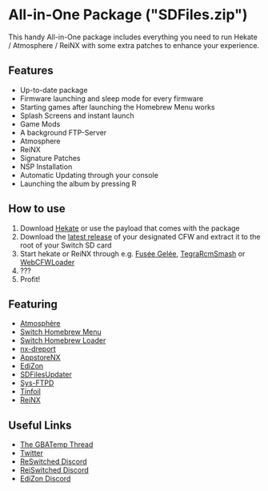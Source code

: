 All-in-One Package ("SDFiles.zip")
===========================

This handy All-in-One package includes everything you need to run Hekate / Atmosphere / ReiNX with some extra patches to enhance your experience.

## Features
* Up-to-date package
* Firmware launching and sleep mode for every firmware
* Starting games after launching the Homebrew Menu works
* Splash Screens and instant launch
* Game Mods
* A background FTP-Server
* Atmosphere
* ReiNX
* Signature Patches
* NSP Installation
* Automatic Updating through your console
* Launching the album by pressing R

## How to use
1. Download [Hekate](https://github.com/CTCaer/hekate/releases) or use the payload that comes with the package
2. Download the [latest release](https://github.com/tumGER/SDFilesSwitch/releases) of your designated CFW and extract it to the root of your Switch SD card
3. Start hekate or ReiNX through e.g. [Fusée Gelée](https://github.com/reswitched/fusee-launcher), [TegraRcmSmash](https://switchtools.sshnuke.net/) or [WebCFWLoader](https://elijahzawesome.github.io/web-cfw-loader/)
4. ???
5. Profit!

## Featuring
* [Atmosphère](https://github.com/Atmosphere-NX/Atmosphere)
* [Switch Homebrew Menu](https://github.com/switchbrew/nx-hbmenu)
* [Switch Homebrew Loader](https://github.com/switchbrew/nx-hbloader)
* [nx-dreport](https://github.com/Thog/nx-dreport)
* [AppstoreNX](https://github.com/vgmoose/appstorenx)
* [EdiZon](https://github.com/thomasnet-mc/EdiZon)
* [SDFilesUpdater](https://github.com/StevenMattera/SDFilesUpdater)
* [Sys-FTPD](https://github.com/jakibaki/sys-ftpd)
* [Tinfoil](https://github.com/Adubbz/Tinfoil)
* [ReiNX](https://github.com/Reisyukaku/ReiNX)

## Useful Links
* [The GBATemp Thread](https://gbatemp.net/threads/newest-hekate-sdfiles-zip.506280/)
* [Twitter](https://twitter.com/_tomGER)
* [ReSwitched Discord](https://discordapp.com/invite/ZdqEhed)
* [ReiSwitched Discord](https://discord.gg/jgNEsZe)
* [EdiZon Discord](https://discord.gg/qyA38T8)